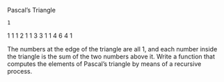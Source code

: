Pascal’s Triangle

    1
   1 1
  1 2 1
 1 3 3 1
1 4 6 4 1

The numbers at the edge of the triangle are all 1, and each number inside the triangle is the sum of the two numbers above it. Write a function that computes the elements of Pascal’s triangle by means of a recursive process.

